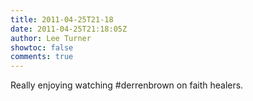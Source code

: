 ```yaml
---
title: 2011-04-25T21-18
date: 2011-04-25T21:18:05Z
author: Lee Turner
showtoc: false
comments: true
---
```


Really enjoying watching #derrenbrown on faith healers.

